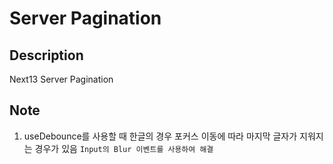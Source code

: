 # Server Pagination

## Description

Next13 Server Pagination

## Note

1. useDebounce를 사용할 때 한글의 경우 포커스 이동에 따라 마지막 글자가 지워지는 경우가 있음
   `Input의 Blur 이벤트를 사용하여 해결`
